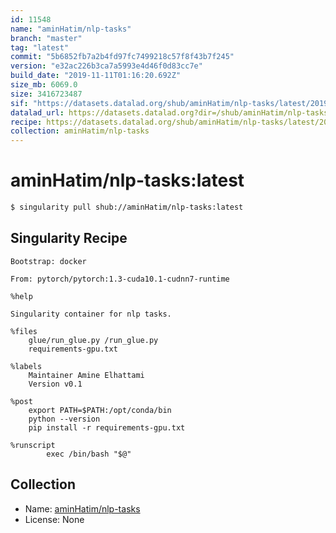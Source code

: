 ```yaml
---
id: 11548
name: "aminHatim/nlp-tasks"
branch: "master"
tag: "latest"
commit: "5b6852fb7a2b4fd97fc7499218c57f8f43b7f245"
version: "e32ac226b3ca7a5993e4d46f0d83cc7e"
build_date: "2019-11-11T01:16:20.692Z"
size_mb: 6069.0
size: 3416723487
sif: "https://datasets.datalad.org/shub/aminHatim/nlp-tasks/latest/2019-11-11-5b6852fb-e32ac226/e32ac226b3ca7a5993e4d46f0d83cc7e.sif"
datalad_url: https://datasets.datalad.org?dir=/shub/aminHatim/nlp-tasks/latest/2019-11-11-5b6852fb-e32ac226/
recipe: https://datasets.datalad.org/shub/aminHatim/nlp-tasks/latest/2019-11-11-5b6852fb-e32ac226/Singularity
collection: aminHatim/nlp-tasks
---
```


# aminHatim/nlp-tasks:latest

```bash
$ singularity pull shub://aminHatim/nlp-tasks:latest
```

## Singularity Recipe

```singularity
Bootstrap: docker

From: pytorch/pytorch:1.3-cuda10.1-cudnn7-runtime

%help

Singularity container for nlp tasks.

%files
	glue/run_glue.py /run_glue.py
	requirements-gpu.txt

%labels
	Maintainer Amine Elhattami
	Version v0.1

%post
	export PATH=$PATH:/opt/conda/bin
	python --version
	pip install -r requirements-gpu.txt

%runscript
        exec /bin/bash "$@"
```

## Collection

 - Name: [aminHatim/nlp-tasks](https://github.com/aminHatim/nlp-tasks)
 - License: None

